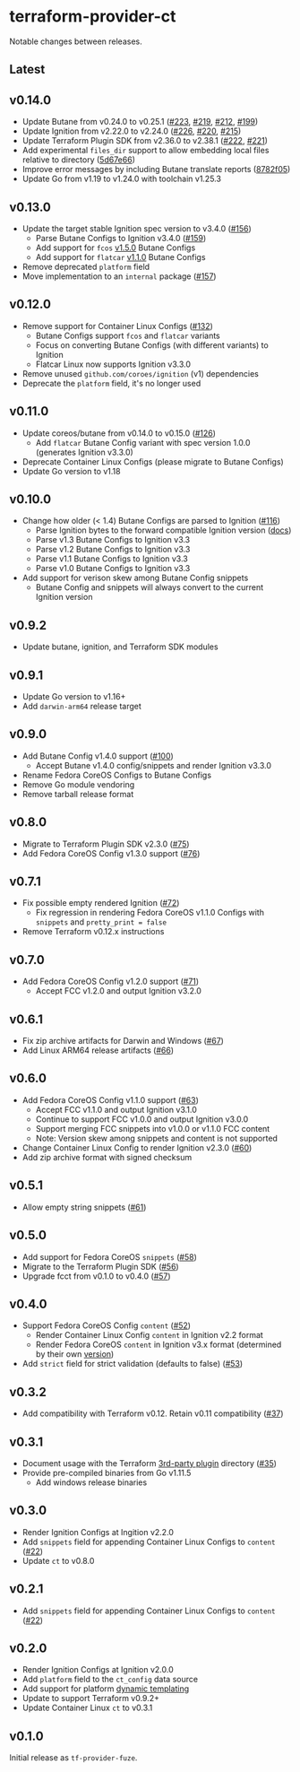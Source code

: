 # terraform-provider-ct

Notable changes between releases.

## Latest

## v0.14.0

* Update Butane from v0.24.0 to v0.25.1 ([#223](https://github.com/poseidon/terraform-provider-ct/pull/223), [#219](https://github.com/poseidon/terraform-provider-ct/pull/219), [#212](https://github.com/poseidon/terraform-provider-ct/pull/212), [#199](https://github.com/poseidon/terraform-provider-ct/pull/199))
* Update Ignition from v2.22.0 to v2.24.0 ([#226](https://github.com/poseidon/terraform-provider-ct/pull/226), [#220](https://github.com/poseidon/terraform-provider-ct/pull/220), [#215](https://github.com/poseidon/terraform-provider-ct/pull/215))
* Update Terraform Plugin SDK from v2.36.0 to v2.38.1 ([#222](https://github.com/poseidon/terraform-provider-ct/pull/222), [#221](https://github.com/poseidon/terraform-provider-ct/pull/221))
* Add experimental `files_dir` support to allow embedding local files relative to directory ([5d67e66](https://github.com/poseidon/terraform-provider-ct/commit/5d67e66))
* Improve error messages by including Butane translate reports ([8782f05](https://github.com/poseidon/terraform-provider-ct/commit/8782f05))
* Update Go from v1.19 to v1.24.0 with toolchain v1.25.3

## v0.13.0

* Update the target stable Ignition spec version to v3.4.0 ([#156](https://github.com/poseidon/terraform-provider-ct/pull/156))
  * Parse Butane Configs to Ignition v3.4.0 ([#159](https://github.com/poseidon/terraform-provider-ct/pull/159))
  * Add support for `fcos` [v1.5.0](https://coreos.github.io/butane/config-fcos-v1_5/) Butane Configs
  * Add support for `flatcar` [v1.1.0](https://coreos.github.io/butane/config-flatcar-v1_1/) Butane Configs
* Remove deprecated `platform` field
* Move implementation to an `internal` package ([#157](https://github.com/poseidon/terraform-provider-ct/pull/157))

## v0.12.0

* Remove support for Container Linux Configs ([#132](https://github.com/poseidon/terraform-provider-ct/pull/132))
  * Butane Configs support `fcos` and `flatcar` variants
  * Focus on converting Butane Configs (with different variants) to Ignition
  * Flatcar Linux now supports Ignition v3.3.0
* Remove unused `github.com/coroes/ignition` (v1) dependencies
* Deprecate the `platform` field, it's no longer used

## v0.11.0

* Update coreos/butane from v0.14.0 to v0.15.0 ([#126](https://github.com/poseidon/terraform-provider-ct/pull/126))
  * Add `flatcar` Butane Config variant with spec version 1.0.0 (generates Ignition v3.3.0)
* Deprecate Container Linux Configs (please migrate to Butane Configs)
* Update Go version to v1.18

## v0.10.0

* Change how older (< 1.4) Butane Configs are parsed to Ignition ([#116](https://github.com/poseidon/terraform-provider-ct/pull/116))
  * Parse Ignition bytes to the forward compatible Ignition version ([docs](https://github.com/poseidon/terraform-provider-ct#versions))
  * Parse v1.3 Butane Configs to Ignition v3.3
  * Parse v1.2 Butane Configs to Ignition v3.3
  * Parse v1.1 Butane Configs to Ignition v3.3
  * Parse v1.0 Butane Configs to Ignition v3.3
* Add support for verison skew among Butane Config snippets
  * Butane Config and snippets will always convert to the current Ignition version

## v0.9.2

* Update butane, ignition, and Terraform SDK modules

## v0.9.1

* Update Go version to v1.16+
* Add `darwin-arm64` release target

## v0.9.0

* Add Butane Config v1.4.0 support ([#100](https://github.com/poseidon/terraform-provider-ct/pull/100))
  * Accept Butane v1.4.0 config/snippets and render Ignition v3.3.0
* Rename Fedora CoreOS Configs to Butane Configs
* Remove Go module vendoring
* Remove tarball release format

## v0.8.0

* Migrate to Terraform Plugin SDK v2.3.0 ([#75](https://github.com/poseidon/terraform-provider-ct/pull/75))
* Add Fedora CoreOS Config v1.3.0 support ([#76](https://github.com/poseidon/terraform-provider-ct/pull/76))

## v0.7.1

* Fix possible empty rendered Ignition ([#72](https://github.com/poseidon/terraform-provider-ct/pull/72))
  * Fix regression in rendering Fedora CoreOS v1.1.0 Configs with `snippets` and `pretty_print = false`
* Remove Terraform v0.12.x instructions

## v0.7.0

* Add Fedora CoreOS Config v1.2.0 support ([#71](https://github.com/poseidon/terraform-provider-ct/pull/71))
  * Accept FCC v1.2.0 and output Ignition v3.2.0

## v0.6.1

* Fix zip archive artifacts for Darwin and Windows ([#67](https://github.com/poseidon/terraform-provider-ct/pull/67))
* Add Linux ARM64 release artifacts ([#66](https://github.com/poseidon/terraform-provider-ct/pull/66))

## v0.6.0

* Add Fedora CoreOS Config v1.1.0 support ([#63](https://github.com/poseidon/terraform-provider-ct/pull/63))
  * Accept FCC v1.1.0 and output Ignition v3.1.0
  * Continue to support FCC v1.0.0 and output Ignition v3.0.0
  * Support merging FCC snippets into v1.0.0 or v1.1.0 FCC content
  * Note: Version skew among snippets and content is not supported
* Change Container Linux Config to render Ignition v2.3.0 ([#60](https://github.com/poseidon/terraform-provider-ct/pull/60))
* Add zip archive format with signed checksum

## v0.5.1

* Allow empty string snippets ([#61](https://github.com/poseidon/terraform-provider-ct/pull/61))

## v0.5.0

* Add support for Fedora CoreOS `snippets` ([#58](https://github.com/poseidon/terraform-provider-ct/pull/58))
* Migrate to the Terraform Plugin SDK ([#56](https://github.com/poseidon/terraform-provider-ct/pull/56))
* Upgrade fcct from v0.1.0 to v0.4.0 ([#57](https://github.com/poseidon/terraform-provider-ct/pull/57))

## v0.4.0

* Support Fedora CoreOS Config `content` ([#52](https://github.com/poseidon/terraform-provider-ct/pull/52))
  * Render Container Linux Config `content` in Ignition v2.2 format
  * Render Fedora CoreOS `content` in Ignition v3.x format (determined by their own [version](https://github.com/coreos/fcct/blob/master/docs/configuration-v1_0.md))
* Add `strict` field for strict validation (defaults to false) ([#53](https://github.com/poseidon/terraform-provider-ct/pull/53))

## v0.3.2

* Add compatibility with Terraform v0.12. Retain v0.11 compatibility ([#37](https://github.com/poseidon/terraform-provider-ct/pull/37))

## v0.3.1

* Document usage with the Terraform [3rd-party plugin](https://www.terraform.io/docs/configuration/providers.html#third-party-plugins) directory ([#35](https://github.com/poseidon/terraform-provider-ct/pull/35))
* Provide pre-compiled binaries from Go v1.11.5
  * Add windows release binaries

## v0.3.0

* Render Ignition Configs at Ingition v2.2.0
* Add `snippets` field for appending Container Linux Configs to `content` ([#22](https://github.com/poseidon/terraform-provider-ct/pull/22))
* Update `ct` to v0.8.0

## v0.2.1

* Add `snippets` field for appending Container Linux Configs to `content` ([#22](https://github.com/poseidon/terraform-provider-ct/pull/22))

## v0.2.0

* Render Ignition Configs at Ignition v2.0.0
* Add `platform` field to the `ct_config` data source
* Add support for platform [dynamic templating](https://coreos.com/os/docs/latest/dynamic-data.html)
* Update to support Terraform v0.9.2+
* Update Container Linux `ct` to v0.3.1

## v0.1.0

Initial release as `tf-provider-fuze`.
